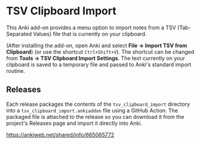 # TSV Clipboard Import

This Anki add-on provides a menu option to import notes from a TSV
(Tab-Separated Values) file that is currently on your clipboard.

(After installing the add-on, open Anki and select
**File → Import TSV from Clipboard**) (or use the shortcut `Ctrl+Shift+V`).
The shortcut can be changed from **Tools → TSV Clipboard Import Settings**.
The text currently on your clipboard is saved to a temporary file and passed
to Anki's standard import routine.

## Releases

Each release packages the contents of the `tsv_clipboard_import` directory into a
`tsv_clipboard_import.ankiaddon` file using a GitHub Action. The packaged file
is attached to the release so you can download it from the project's Releases
page and import it directly into Anki.

https://ankiweb.net/shared/info/665065772
